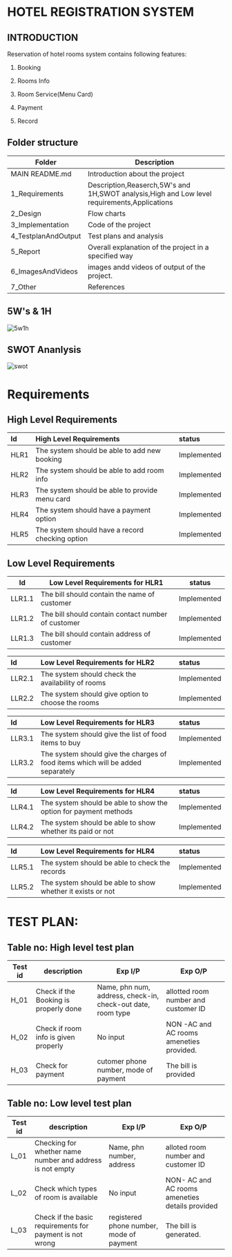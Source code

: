 # HOTEL REGISTRATION SYSTEM

## INTRODUCTION

Reservation of hotel rooms system contains following features:

 1. Booking
 
 2. Rooms Info
 
 3. Room Service(Menu Card)
 
 4. Payment
 
 5. Record 

## Folder structure ##
| Folder | Description|
| --- | --- |
|MAIN README.md | Introduction about the project |
|  1_Requirements | Description,Reaserch,5W's and 1H,SWOT analysis,High and Low level requirements,Applications |
|  2_Design   |   Flow charts|
|  3_Implementation | Code of the project | 
| 4_TestplanAndOutput | Test plans and analysis |
| 5_Report | Overall explanation of the project in a specified way |
| 6_ImagesAndVideos | images andd videos of output of the project.|
| 7_Other | References |

##  5W's & 1H
![5w1h](https://user-images.githubusercontent.com/98824269/161337925-21dd2ce0-9545-4be9-8ed6-cc92758e9c9a.png)



##  SWOT Ananlysis
![swot](https://user-images.githubusercontent.com/98824269/161337958-8cfb01b4-67f2-42b8-b20b-97ea2ae55f41.png)

#  Requirements

## High Level Requirements
| Id          |  High Level Requirements  |    status  |
| :--        | :--          |   :--     |
| HLR1        | The system should be able to add new booking    | Implemented |
| HLR2        | The system should be able to add room info |  Implemented|
| HLR3        | The system should be able to provide menu card | Implemented |
| HLR4        | The system should have а payment option | Implemented |
| HLR5        | The system should have а record checking option | Implemented |

## Low Level Requirements
| Id          | Low Level Requirements for HLR1   |    status  |
| -----       | -----                             | ------     |
| LLR1.1      | The bill should contain the name of customer   | Implemented |
| LLR1.2      | The bill should contain contact number of customer | Implemented |
| LLR1.3      | The bill should contain address of customer   | Implemented |



| Id          | Low Level Requirements for HLR2   |    status   |
| :--         | :--                               |   :--       |
| LLR2.1      | The system should check the availability of rooms | Implemented |
| LLR2.2      | The system should give option to choose the rooms | Implemented |


| Id          | Low Level Requirements for HLR3   |    status  |
| :--        | :--          |   :--     |
| LLR3.1        |The system should give the list of food items to buy   | Implemented |
| LLR3.2        | The system should give the charges of food items which will be added separately | Implemented |

| Id          | Low Level Requirements for HLR4   |    status  |
| :--        | :--          |   :--     |
| LLR4.1        | The system should be able to show the option for payment methods |  Implemented|
| LLR4.2        | The system should be able to show whether its paid or not  |Implemented  |

| Id          | Low Level Requirements for HLR4   |    status  |
| :--        | :--          |   :--     |
| LLR5.1        | The system should be able to check the records |  Implemented|
| LLR5.2        | The system should be able to show whether it exists or not  |Implemented  |

# TEST PLAN:
## Table no: High level test plan
|Test id |description|Exp I/P |Exp O/P|
|--------|-----------|--------|-------|
|H_01 |Check if the Booking is properly done | Name, phn num, address, check-in, check-out date, room type |allotted room number and customer ID |
|H_02 |Check if room info is given properly |No input|NON -AC and AC rooms ameneties provided.|
|H_03 |Check for payment |cutomer phone number, mode of payment |The bill is provided|

## Table no: Low level test plan
|Test id |description|Exp I/P |Exp O/P|
|--------|-----------|--------|-------|
|L_01 |Checking for whether name number and address is not empty|Name, phn number, address |alloted room number and customer ID |
|L_02 |Check which types of room is available|No input|NON- AC and AC rooms ameneties details provided|
|L_03 |Check if the basic requirements for payment is not wrong | registered phone number, mode of payment  |The bill is generated.|

